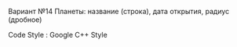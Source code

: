 Вариант №14
Планеты: название (строка), дата открытия, радиус (дробное)

Code Style : Google C++ Style
